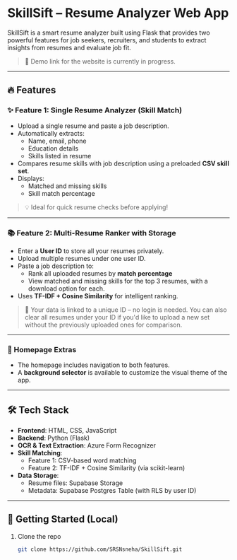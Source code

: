 # SkillSift – Resume Analyzer Web App

SkillSift is a smart resume analyzer built using Flask that provides two powerful features for job seekers, recruiters, and students to extract insights from resumes and evaluate job fit.

>🚧 Demo link for the website is currently in progress.
---


## 🔥 Features

### ✨ Feature 1: Single Resume Analyzer (Skill Match)
- Upload a single resume and paste a job description.
- Automatically extracts:
  - Name, email, phone
  - Education details
  - Skills listed in resume
- Compares resume skills with job description using a preloaded **CSV skill set**.
- Displays:
  - Matched and missing skills
  - Skill match percentage

> 💡 Ideal for quick resume checks before applying!

---

### 📚 Feature 2: Multi-Resume Ranker with Storage
- Enter a **User ID** to store all your resumes privately.
- Upload multiple resumes under one user ID.
- Paste a job description to:
  - Rank all uploaded resumes by **match percentage**
  - View matched and missing skills for the top 3 resumes, with a download option for each.
- Uses **TF-IDF + Cosine Similarity** for intelligent ranking.

> 📂 Your data is linked to a unique ID – no login is needed. You can also clear all resumes under your ID if you'd like to upload a new set without the previously uploaded ones for comparison.

---

### 🎨 Homepage Extras
- The homepage includes navigation to both features.
- A **background selector** is available to customize the visual theme of the app.

---

## 🛠️ Tech Stack

- **Frontend**: HTML, CSS, JavaScript
- **Backend**: Python (Flask)
- **OCR & Text Extraction**: Azure Form Recognizer
- **Skill Matching**:
  - Feature 1: CSV-based word matching
  - Feature 2: TF-IDF + Cosine Similarity (via scikit-learn)
- **Data Storage**:
  - Resume files: Supabase Storage
  - Metadata: Supabase Postgres Table (with RLS by user ID)

---

## 🚀 Getting Started (Local)

1. Clone the repo  
   ```bash
   git clone https://github.com/SRSNsneha/SkillSift.git
